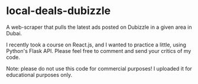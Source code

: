 # local-deals-dubizzle
A web-scraper that pulls the latest ads posted on Dubizzle in a given area in Dubai.

I recently took a course on React.js, and I wanted to practice a little, using Python's Flask API.
Please feel free to comment and send your critics of my code.

Note: please do not use this code for commercial purposes! I uploaded it for educational purposes only.
